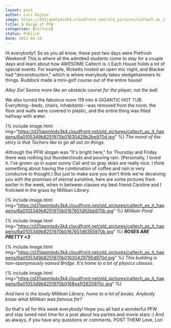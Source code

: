 ```yaml
---
layout: post
author: Lori Dajose
image: https://d31japmlpdv3k4.cloudfront.net/old_pictures/caltech_as_it_happens/6a0105349b8251970b0163042984e3970d.jpg
title: A Recap of PFW 
categories: [culture]
status: Publish
date: 2012-04-16
---
```


Hi everybody!!
So as you all know, these past two days were Prefrosh Weekend! This is where all the admitted students come to stay for a couple days and learn about how AWESOME Caltech is :)
Each House holds a lot of special events. For example, Ricketts hosted an open mic night, and Blacker had "deconstruction," which is where everybody takes sledgehammers to things. Ruddock made a mini-golf course out of the entire house!

*Alley Six! Seems more like an obstacle course for the player, not the ball.*

We also turned the fabulous room 119 into A GIGANTIC HOT TUB. Everything--beds, chairs, inhabitants--was removed from the room, the floor and walls were covered in plastic, and the entire thing was filled halfway with water.


{% include image.html img="https://d31japmlpdv3k4.cloudfront.net/old_pictures/caltech_as_it_happens/6a0105349b8251970b01630429b2be970d.jpg" %}
*The moral of the story is that Techers like to go all out on things.*

Although the PFW slogan was "It's bright here," for Thursday and Friday there was nothing but thunderclouds and pouring rain. (Personally, I loved it. I've grown up in super sunny Cali and so gray skies are really nice. I think something about having the combination of coffee and rain is very conducive to thought.)
But just to make sure you don't think we're deceiving you with the promises of eternal sunshine, here are some pictures from earlier in the week, when in between classes my best friend Caroline and I frolicked in the grass by Millikan Library.


{% include image.html img="https://d31japmlpdv3k4.cloudfront.net/old_pictures/caltech_as_it_happens/6a0105349b8251970b0167651d92bb970b.jpg" %}
*Millikan Pond*


{% include image.html img="https://d31japmlpdv3k4.cloudfront.net/old_pictures/caltech_as_it_happens/6a0105349b8251970b0167651d9355970b.jpg" %}
***ROSES ARE PRETTY &lt;3***


{% include image.html img="https://d31japmlpdv3k4.cloudfront.net/old_pictures/caltech_as_it_happens/6a0105349b8251970b01630429795d970d.jpg" %}
*This building is non-eponymously named Bridge. It's home to a lot of physics classes.*


{% include image.html img="https://d31japmlpdv3k4.cloudfront.net/old_pictures/caltech_as_it_happens/6a0105349b8251970b0168ea1f2620970c.jpg" %}

*And here is the lovely Millikan Library, home to a lot of books. Anybody know what Millikan was famous for?*

So that's all for this week everybody! Hope you all had a wonderful PFW and stay tuned next time for a post about tea parties and movie stars :) And as always, if you have any questions or comments, POST THEM!
Love,
Lori
